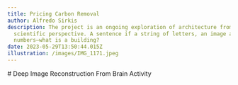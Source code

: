 ```yaml
---
title: Pricing Carbon Removal
author: Alfredo Sirkis
description: The project is an ongoing exploration of architecture from a data
  scientific perspective. A sentence if a string of letters, an image a grid of
  numbers—what is a building?
date: 2023-05-29T13:50:44.015Z
illustration: /images/IMG_1171.jpeg
---
```

\# Deep Image Reconstruction From Brain Activity
